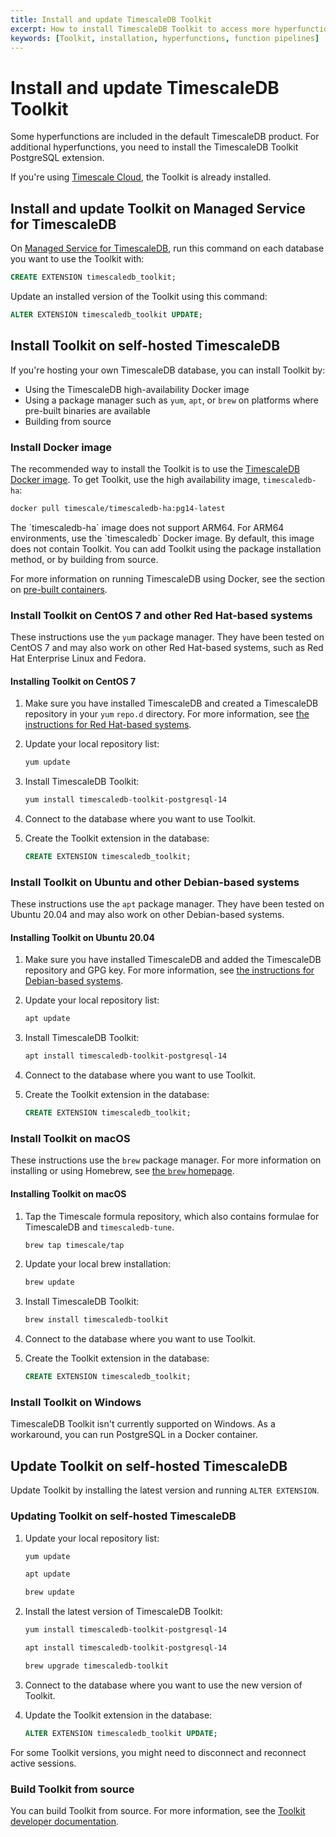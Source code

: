 ```yaml
---
title: Install and update TimescaleDB Toolkit
excerpt: How to install TimescaleDB Toolkit to access more hyperfunctions and function pipelines
keywords: [Toolkit, installation, hyperfunctions, function pipelines]
---
```


# Install and update TimescaleDB Toolkit

Some hyperfunctions are included in the default TimescaleDB product. For
additional hyperfunctions, you need to install the TimescaleDB Toolkit PostgreSQL
extension.

If you're using [Timescale Cloud][cloud], the Toolkit is already installed.

## Install and update Toolkit on Managed Service for TimescaleDB

On [Managed Service for TimescaleDB][mst], run this command on each database you
want to use the Toolkit with:

```sql
CREATE EXTENSION timescaledb_toolkit;
```

Update an installed version of the Toolkit using this command:

```sql
ALTER EXTENSION timescaledb_toolkit UPDATE;
```

## Install Toolkit on self-hosted TimescaleDB

If you're hosting your own TimescaleDB database, you can install Toolkit by:

*   Using the TimescaleDB high-availability Docker image
*   Using a package manager such as `yum`, `apt`, or `brew` on platforms where
    pre-built binaries are available
*   Building from source

### Install Docker image

The recommended way to install the Toolkit is to use the
[TimescaleDB Docker image](https://github.com/timescale/timescaledb-docker-ha).
To get Toolkit, use the high availability image, `timescaledb-ha`:

```bash
docker pull timescale/timescaledb-ha:pg14-latest
```

<highlight type="important">
The `timescaledb-ha` image does not support ARM64. For ARM64 environments, use the
`timescaledb` Docker image. By default, this image does not contain Toolkit. You can add
Toolkit using the package installation method, or by building from source.
</highlight>

For more information on running TimescaleDB using Docker, see the section on
[pre-built containers][docker-install].

### Install Toolkit on CentOS 7 and other Red Hat-based systems

These instructions use the `yum` package manager. They have been tested on CentOS 7
and may also work on other Red Hat-based systems, such as Red Hat Enterprise Linux and Fedora.

<procedure>

#### Installing Toolkit on CentOS 7

1.  Make sure you have installed TimescaleDB and created a TimescaleDB
    repository in your `yum` `repo.d` directory. For more information, see [the
    instructions for Red Hat-based systems][red-hat-install].
1.  Update your local repository list:

    ```bash
    yum update
    ```

1.  Install TimescaleDB Toolkit:

    ```bash
    yum install timescaledb-toolkit-postgresql-14
    ```

1.  Connect to the database where you want to use Toolkit.
1.  Create the Toolkit extension in the database:

    ```sql
    CREATE EXTENSION timescaledb_toolkit;
    ```

</procedure>

### Install Toolkit on Ubuntu and other Debian-based systems

These instructions use the `apt` package manager. They have been tested on Ubuntu 20.04
and may also work on other Debian-based systems.

<procedure>

#### Installing Toolkit on Ubuntu 20.04

1.  Make sure you have installed TimescaleDB and added the TimescaleDB
    repository and GPG key. For more information, see [the instructions for
    Debian-based systems][debian-install].
1.  Update your local repository list:

    ```bash
    apt update
    ```

1.  Install TimescaleDB Toolkit:

    ```bash
    apt install timescaledb-toolkit-postgresql-14
    ```

1.  Connect to the database where you want to use Toolkit.
1.  Create the Toolkit extension in the database:

    ```sql
    CREATE EXTENSION timescaledb_toolkit;
    ```

</procedure>

### Install Toolkit on macOS

These instructions use the `brew` package manager. For more information on
installing or using Homebrew, see [the `brew` homepage][brew-install].

<procedure>

#### Installing Toolkit on macOS

1.  Tap the Timescale formula repository, which also contains formulae for
    TimescaleDB and `timescaledb-tune`.

    ```bash
    brew tap timescale/tap
    ```

1.  Update your local brew installation:

    ```bash
    brew update
    ```

1.  Install TimescaleDB Toolkit:

    ```bash
    brew install timescaledb-toolkit
    ```

1.  Connect to the database where you want to use Toolkit.
1.  Create the Toolkit extension in the database:

    ```sql
    CREATE EXTENSION timescaledb_toolkit;
    ```

</procedure>

### Install Toolkit on Windows

TimescaleDB Toolkit isn't currently supported on Windows. As a workaround, you
can run PostgreSQL in a Docker container.

## Update Toolkit on self-hosted TimescaleDB

Update Toolkit by installing the latest version and running `ALTER EXTENSION`.

<procedure>

### Updating Toolkit on self-hosted TimescaleDB

1.  Update your local repository list:

    <terminal>

    <tab label='CentOS 7'>

    ```bash
    yum update
    ```

    </tab>

    <tab label='Debian'>

    ```bash
    apt update
    ```

    </tab>

    <tab label='macOS'>

    ```bash
    brew update
    ```

    </tab>

    </terminal>

1.  Install the latest version of TimescaleDB Toolkit:

    <terminal>

    <tab label='CentOS 7'>

    ```bash
    yum install timescaledb-toolkit-postgresql-14
    ```

    </tab>

    <tab label='Debian'>

    ```bash
    apt install timescaledb-toolkit-postgresql-14
    ```

    </tab>

    <tab label='macOS'>

    ```bash
    brew upgrade timescaledb-toolkit
    ```

    </tab>

    </terminal>

1.  Connect to the database where you want to use the new version of Toolkit.
1.  Update the Toolkit extension in the database:

    ```sql
    ALTER EXTENSION timescaledb_toolkit UPDATE;
    ```

<highlight type="note">
For some Toolkit versions, you might need to disconnect and reconnect active
sessions.
</highlight>

</procedure>

### Build Toolkit from source

You can build Toolkit from source. For more information, see the [Toolkit
developer documentation][toolkit-gh-docs].

[brew-install]: https://brew.sh
[cloud]: /cloud/:currentVersion:/
[debian-install]: /install/latest/self-hosted/installation-debian/
[docker-install]: /install/latest/installation-docker/
[mst]: /mst/:currentVersion:/
[red-hat-install]: /install/latest/self-hosted/installation-redhat/
[toolkit-gh-docs]: https://github.com/timescale/timescaledb-toolkit#-installing-from-source
